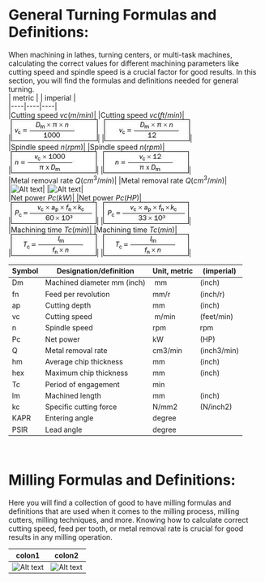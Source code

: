 
# General Turning Formulas and Definitions:  
When machining in lathes, turning centers, or multi-task machines, calculating the correct values for different machining parameters like cutting speed and spindle speed is a crucial factor for good results. In this section, you will find the formulas and definitions needed for general turning.   
| metric |      | imperial |  
|----|----|----|    
|Cutting speed $vc (m/min)$|      |Cutting speed $vc (ft/min)$|  
|![Alt text](./images/cutting-speed-m_jpg.webp)|     |![Alt text](./images/cutting-speed-i_jpg.webp)|  
|Spindle speed $n (rpm)$|      |Spindle speed $n (rpm)$|  
|![Alt text](./images/spindle-speed-m_jpg.webp)|      |![Alt text](./images/spindle-speed-i_jpg.webp)|  
|Metal removal rate $Q(cm^3/min)$|      |Metal removal rate $Q(cm^3/min)$|  
|![Alt text](https://cdn.sandvik.coromant.com/files/sitecollectionimages/knowledge/general%20turning/metal-removal-m_jpg.webp)|      |![Alt text](https://cdn.sandvik.coromant.com/files/sitecollectionimages/knowledge/general%20turning/metal-removal-i_jpg.webp)|  
|Net power $Pc(kW)$|      |Net power $Pc(HP)$|  
|![Alt text](./images/net-power-m_jpg.webp)|      |![Alt text](./images/net-power-i_jpg.webp)|  
|Machining time $Tc(min)$|      |Machining time $Tc(min)$|  
|![Alt text](./images/machining-time-m_jpg.webp)|      |![Alt text](./images/machining-time-m_jpg.webp)|  




|Symbol	|Designation/definition	|Unit, metric |(imperial)|  
|--|--|--|--|
|Dm​	|Machined diameter mm (inch)|​	mm |(inch)|​
|fn	|Feed per revolution​	|mm/r |(inch/r)|​
|ap​	|Cutting depth ​	|mm |(inch)|​
|vc	|Cutting speed|​	m/min |(feet/min)|​
|n	|Spindle speed	|rpm|rpm|​​
|Pc​|	Net power|	kW |(HP)|
|Q	|Metal removal rate	|cm3/min |(inch3/min)|
|hm​	|Average chip thickness​	|mm |(inch)|
|hex	|Maximum chip thickness	|mm |(inch)|
|Tc​	|Period of engagement​	|min||​
|lm	|Machined length​	|mm |(inch)|
|kc​	|Specific cutting force	|N/mm2 |(N/inch2)|
|KAPR​	|Entering angle|	degree||​
|PSIR​​	|Lead angle​	|degree||  
​

# Milling Formulas and Definitions:
Here you will find a collection of good to have milling formulas and definitions that are used when it comes to the milling process, milling cutters, milling techniques, and more. Knowing how to calculate correct cutting speed, feed per tooth, or metal removal rate is crucial for good results in any milling operation.  
  
|colon1|colon2|
|------|------|  
|![Alt text](https://cdn.sandvik.coromant.com/files/sitecollectionimages/knowledge/milling/tablefeedmm_jpg.webp)|![Alt text](https://cdn.sandvik.coromant.com/files/sitecollectionimages/knowledge/milling/tablefeedinch_jpg.webp) |

   

